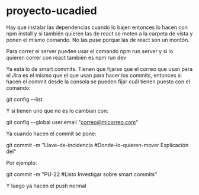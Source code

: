 # proyecto-ucadied
Hay que instalar las dependencias cuando lo bajen entonces lo hacen
con npm install y si también quieren las de react se meten a la
carpeta de vista y ponen el mismo comando. No las puse porque las 
de react son un montón.

Para correr el server pueden usar el comando npm run server y si
lo quieren correr con react también es npm run dev

Ya está lo de smart commits. Tienen que fijarse que el correo que
usan para el Jira es el mismo que el que usan para hacer los commits,
entonces si hacen el commit desde la consola se pueden fijar cuál
tienen puesto con el comando:

git config --list

Y si tienen uno que no es lo cambian con:

git config --global user.email "correo@micorreo.com"

Ya cuando hacen el commit se pone:

git commit -m "Llave-de-incidencia \#Donde-lo-quieren-mover Explicación del"

Por ejemplo:

git commit -m "PU-22 \#Listo Investigar sobre smart commits"

Y luego ya hacen el push normal
